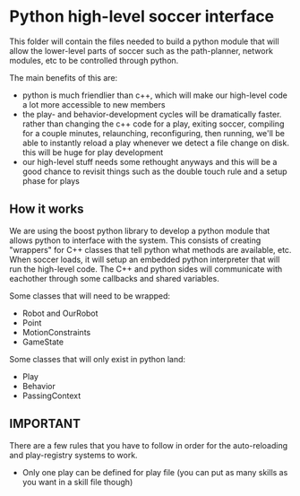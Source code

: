 
# Python high-level soccer interface

This folder will contain the files needed to build a python module that will allow the lower-level parts of soccer such as the path-planner, network modules, etc to be controlled through python.

The main benefits of this are:

* python is much friendlier than c++, which will make our high-level code a lot more accessible to new members
* the play- and behavior-development cycles will be dramatically faster. rather than changing the c++ code for a play, exiting soccer, compiling for a couple minutes, relaunching, reconfiguring, then running, we'll be able to instantly reload a play whenever we detect a file change on disk. this will be huge for play development
* our high-level stuff needs some rethought anyways and this will be a good chance to revisit things such as the double touch rule and a setup phase for plays


## How it works

We are using the boost python library to develop a python module that allows python to interface with the system.  This consists of creating "wrappers" for C++ classes that tell python what methods are available, etc.  When soccer loads, it will setup an embedded python interpreter that will run the high-level code.  The C++ and python sides will communicate with eachother through some callbacks and shared variables.

Some classes that will need to be wrapped:

* Robot and OurRobot
* Point
* MotionConstraints
* GameState


Some classes that will only exist in python land:

* Play
* Behavior
* PassingContext



## IMPORTANT

There are a few rules that you have to follow in order for the auto-reloading and play-registry systems to work.

* Only one play can be defined for play file (you can put as many skills as you want in a skill file though)
